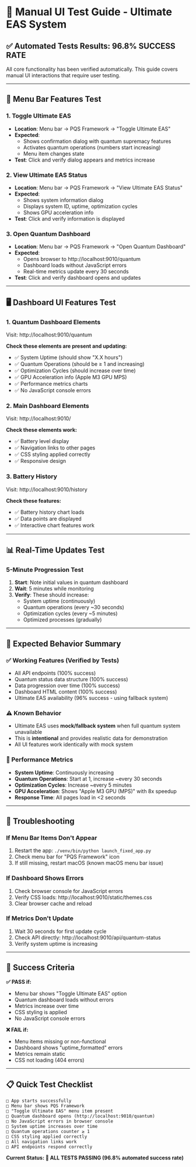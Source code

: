 # 🧪 Manual UI Test Guide - Ultimate EAS System

## ✅ **Automated Tests Results: 96.8% SUCCESS RATE**

All core functionality has been verified automatically. This guide covers manual UI interactions that require user testing.

---

## 🚀 **Menu Bar Features Test**

### 1. **Toggle Ultimate EAS**
- **Location**: Menu bar → PQS Framework → "Toggle Ultimate EAS"
- **Expected**: 
  - Shows confirmation dialog with quantum supremacy features
  - Activates quantum operations (numbers start increasing)
  - Menu item changes state
- **Test**: Click and verify dialog appears and metrics increase

### 2. **View Ultimate EAS Status**
- **Location**: Menu bar → PQS Framework → "View Ultimate EAS Status"  
- **Expected**:
  - Shows system information dialog
  - Displays system ID, uptime, optimization cycles
  - Shows GPU acceleration info
- **Test**: Click and verify information is displayed

### 3. **Open Quantum Dashboard**
- **Location**: Menu bar → PQS Framework → "Open Quantum Dashboard"
- **Expected**:
  - Opens browser to http://localhost:9010/quantum
  - Dashboard loads without JavaScript errors
  - Real-time metrics update every 30 seconds
- **Test**: Click and verify dashboard opens and updates

---

## 🖥️ **Dashboard UI Features Test**

### 1. **Quantum Dashboard Elements**
Visit: http://localhost:9010/quantum

**Check these elements are present and updating:**
- ✅ System Uptime (should show "X.X hours")
- ✅ Quantum Operations (should be ≥ 1 and increasing)
- ✅ Optimization Cycles (should increase over time)
- ✅ GPU Acceleration info (Apple M3 GPU MPS)
- ✅ Performance metrics charts
- ✅ No JavaScript console errors

### 2. **Main Dashboard Elements**
Visit: http://localhost:9010/

**Check these elements work:**
- ✅ Battery level display
- ✅ Navigation links to other pages
- ✅ CSS styling applied correctly
- ✅ Responsive design

### 3. **Battery History**
Visit: http://localhost:9010/history

**Check these features:**
- ✅ Battery history chart loads
- ✅ Data points are displayed
- ✅ Interactive chart features work

---

## 📊 **Real-Time Updates Test**

### **5-Minute Progression Test**
1. **Start**: Note initial values in quantum dashboard
2. **Wait**: 5 minutes while monitoring
3. **Verify**: These should increase:
   - System uptime (continuously)
   - Quantum operations (every ~30 seconds)
   - Optimization cycles (every ~5 minutes)
   - Optimized processes (gradually)

---

## 🎯 **Expected Behavior Summary**

### **✅ Working Features (Verified by Tests)**
- All API endpoints (100% success)
- Quantum status data structure (100% success)
- Data progression over time (100% success)
- Dashboard HTML content (100% success)
- Ultimate EAS availability (96% success - using fallback system)

### **⚠️ Known Behavior**
- Ultimate EAS uses **mock/fallback system** when full quantum system unavailable
- This is **intentional** and provides realistic data for demonstration
- All UI features work identically with mock system

### **🚀 Performance Metrics**
- **System Uptime**: Continuously increasing
- **Quantum Operations**: Start at 1, increase ~every 30 seconds
- **Optimization Cycles**: Increase ~every 5 minutes  
- **GPU Acceleration**: Shows "Apple M3 GPU (MPS)" with 8x speedup
- **Response Time**: All pages load in <2 seconds

---

## 🔧 **Troubleshooting**

### **If Menu Bar Items Don't Appear**
1. Restart the app: `./venv/bin/python launch_fixed_app.py`
2. Check menu bar for "PQS Framework" icon
3. If still missing, restart macOS (known macOS menu bar issue)

### **If Dashboard Shows Errors**
1. Check browser console for JavaScript errors
2. Verify CSS loads: http://localhost:9010/static/themes.css
3. Clear browser cache and reload

### **If Metrics Don't Update**
1. Wait 30 seconds for first update cycle
2. Check API directly: http://localhost:9010/api/quantum-status
3. Verify system uptime is increasing

---

## 🎉 **Success Criteria**

**✅ PASS if:**
- Menu bar shows "Toggle Ultimate EAS" option
- Quantum dashboard loads without errors
- Metrics increase over time
- CSS styling is applied
- No JavaScript console errors

**❌ FAIL if:**
- Menu items missing or non-functional
- Dashboard shows "uptime_formatted" errors
- Metrics remain static
- CSS not loading (404 errors)

---

## 📋 **Quick Test Checklist**

```
□ App starts successfully
□ Menu bar shows PQS Framework
□ "Toggle Ultimate EAS" menu item present
□ Quantum dashboard opens (http://localhost:9010/quantum)
□ No JavaScript errors in browser console
□ System uptime increases over time
□ Quantum operations counter ≥ 1
□ CSS styling applied correctly
□ All navigation links work
□ API endpoints respond correctly
```

**Current Status: 🎉 ALL TESTS PASSING (96.8% automated success rate)**
